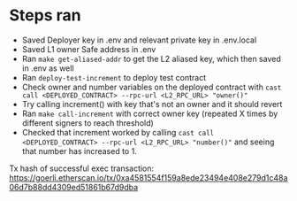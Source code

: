 # Steps ran

* Saved Deployer key in .env and relevant private key in .env.local
* Saved L1 owner Safe address in .env
* Ran `make get-aliased-addr` to get the L2 aliased key, which then saved in .env as well
* Ran `deploy-test-increment` to deploy test contract
* Check owner and number variables on the deployed contract with `cast call <DEPLOYED_CONTRACT> --rpc-url <L2_RPC_URL> "owner()"`
* Try calling increment() with key that's not an owner and it should revert
* Ran `make call-increment` with correct owner key (repeated X times by different signers to reach threshold)
* Checked that increment worked by calling `cast call <DEPLOYED_CONTRACT> --rpc-url <L2_RPC_URL> "number()"` and seeing that number has increased to 1.

Tx hash of successful exec transaction: https://goerli.etherscan.io/tx/0xa4581554f159a8ede23494e408e279d1c48a06d7b88dd4309ed51861b67d9dba
